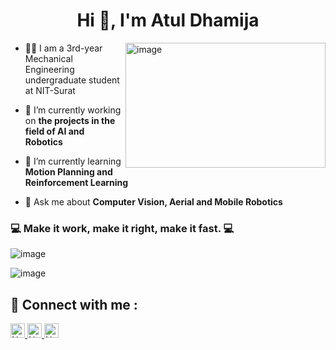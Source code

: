 <h1 align="center">Hi 👋, I'm Atul Dhamija</h1>




<img align="right" height="200px" width="320px" src="https://cdn.dribbble.com/users/2395254/screenshots/6974793/robot.gif" alt="image" />

- 👩‍🎓 I am a 3rd-year Mechanical Engineering undergraduate student at NIT-Surat

- 🔭 I’m currently working on **the projects in the field of AI and Robotics**

- 🌱 I’m currently learning **Motion Planning and Reinforcement Learning**

- 💬 Ask me about **Computer Vision, Aerial and Mobile Robotics**


### 💻 Make it work, make it right, make it fast. 💻

<p align="left">
<img src="https://github-readme-stats.vercel.app/api?username=atul-dhamija&theme=radical&show_icons=true" alt="image" />
</p>

<p align="left">
<img src="https://github-readme-stats.vercel.app/api/top-langs/?username=atul-dhamija&layout=compact&theme=blueberry" alt="image" />
</p>

## 🤝 Connect with me :

<a href="https://www.linkedin.com/in/atul-dhamija/" ><img height="23" alt="Nodejs" src="https://img.shields.io/static/v1.svg?label=connect&message=@AtulDhamija&color=green&logo=linkedin&style=flat-square&logoColor=white&colorA=blue" /> </a>
<a href="https://github.com/atul-dhamija" ><img height="23" alt="Nodejs" src="https://img.shields.io/static/v1.svg?label=follow&message=@atul-dhamija&color=yellow&logo=github&style=flat-square&logoColor=white&colorA=black" /> </a>
<a href="mailto:atuldhamija18@gmail.com" ><img height="23" alt="Nodejs" src="https://img.shields.io/static/v1.svg?message=atuldhamija18@gmail.com&label=mail&style=flat-square&logo=gmail&color=red&logoColor=red&colorA=grey&link=mailto:atuldhamija18@gmail.com" /> </a>
